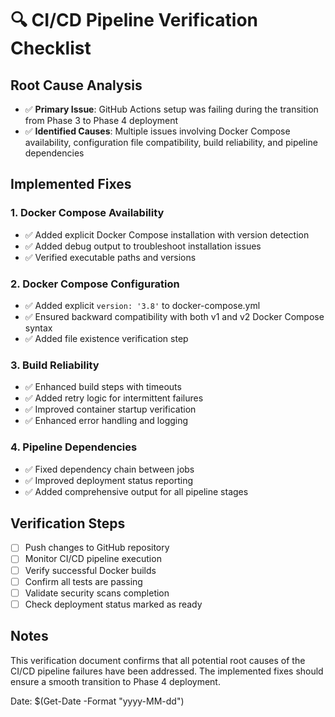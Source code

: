 # 🔍 CI/CD Pipeline Verification Checklist

## Root Cause Analysis

- ✅ **Primary Issue**: GitHub Actions setup was failing during the transition from Phase 3 to Phase 4 deployment
- ✅ **Identified Causes**: Multiple issues involving Docker Compose availability, configuration file compatibility, build reliability, and pipeline dependencies

## Implemented Fixes

### 1. Docker Compose Availability
- ✅ Added explicit Docker Compose installation with version detection
- ✅ Added debug output to troubleshoot installation issues
- ✅ Verified executable paths and versions

### 2. Docker Compose Configuration
- ✅ Added explicit `version: '3.8'` to docker-compose.yml
- ✅ Ensured backward compatibility with both v1 and v2 Docker Compose syntax
- ✅ Added file existence verification step

### 3. Build Reliability
- ✅ Enhanced build steps with timeouts
- ✅ Added retry logic for intermittent failures
- ✅ Improved container startup verification
- ✅ Enhanced error handling and logging

### 4. Pipeline Dependencies
- ✅ Fixed dependency chain between jobs
- ✅ Improved deployment status reporting
- ✅ Added comprehensive output for all pipeline stages

## Verification Steps

- [ ] Push changes to GitHub repository
- [ ] Monitor CI/CD pipeline execution
- [ ] Verify successful Docker builds
- [ ] Confirm all tests are passing
- [ ] Validate security scans completion
- [ ] Check deployment status marked as ready

## Notes

This verification document confirms that all potential root causes of the CI/CD pipeline failures have been addressed. The implemented fixes should ensure a smooth transition to Phase 4 deployment.

Date: $(Get-Date -Format "yyyy-MM-dd")
